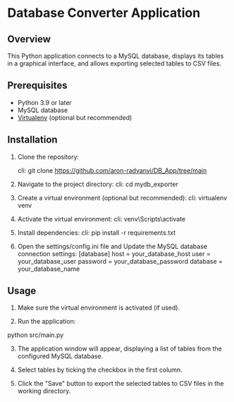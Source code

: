 # Database Converter Application 

## Overview

This Python application connects to a MySQL database, displays its tables in a graphical interface, and allows exporting selected tables to CSV files.

## Prerequisites

- Python 3.9 or later
- MySQL database
- [Virtualenv](https://virtualenv.pypa.io/) (optional but recommended)

## Installation

1. Clone the repository:

   cli:
   git clone https://github.com/aron-radvanyi/DB_App/tree/main

2. Navigate to the project directory:
    cli: 
    cd mydb_exporter

3. Create a virtual environment (optional but recommended):
    cli:
    virtualenv venv

4. Activate the virtual environment:
    cli:
    venv\Scripts\activate

5. Install dependencies:
    cli:
    pip install -r requirements.txt

6. Open the settings/config.ini file and Update the MySQL database connection settings:
    [database]
    host = your_database_host
    user = your_database_user
    password = your_database_password
    database = your_database_name


## Usage

1. Make sure the virtual environment is activated (if used).

2. Run the application:

python src/main.py

3. The application window will appear, displaying a list of tables from the configured MySQL database.

4. Select tables by ticking the checkbox in the first column.

5. Click the "Save" button to export the selected tables to CSV files in the working directory.
